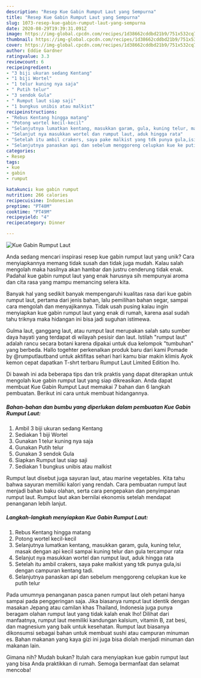 ```yaml
---
description: "Resep Kue Gabin Rumput Laut yang Sempurna"
title: "Resep Kue Gabin Rumput Laut yang Sempurna"
slug: 1073-resep-kue-gabin-rumput-laut-yang-sempurna
date: 2020-08-29T19:39:31.091Z
image: https://img-global.cpcdn.com/recipes/1d38662cddbd21b9/751x532cq70/kue-gabin-rumput-laut-foto-resep-utama.jpg
thumbnail: https://img-global.cpcdn.com/recipes/1d38662cddbd21b9/751x532cq70/kue-gabin-rumput-laut-foto-resep-utama.jpg
cover: https://img-global.cpcdn.com/recipes/1d38662cddbd21b9/751x532cq70/kue-gabin-rumput-laut-foto-resep-utama.jpg
author: Eddie Gardner
ratingvalue: 3.3
reviewcount: 6
recipeingredient:
- "3 biji ukuran sedang Kentang"
- "1 biji Wortel"
- "1 telur kuning nya saja"
- " Putih telur"
- "3 sendok Gula"
- " Rumput laut siap saji"
- "1 bungkus unibis atau malkist"
recipeinstructions:
- "Rebus Kentang hingga matang"
- "Potong wortel kecil-kecil"
- "Selanjutnya lumatkan kentang, masukkan garam, gula, kuning telur, masak dengan api kecil sampai kuning telur dan gula tercampur rata"
- "Selanjut nya masukkan wortel dan rumput laut, aduk hingga rata"
- "Setelah itu ambil crakers, saya pake malkist yang tdk punya gula,isi dengan campuran kentang tadi."
- "Selanjutnya panaskan api dan sebelum menggoreng celupkan kue ke putih telur"
categories:
- Resep
tags:
- kue
- gabin
- rumput

katakunci: kue gabin rumput 
nutrition: 266 calories
recipecuisine: Indonesian
preptime: "PT40M"
cooktime: "PT49M"
recipeyield: "4"
recipecategory: Dinner

---
```



![Kue Gabin Rumput Laut](https://img-global.cpcdn.com/recipes/1d38662cddbd21b9/751x532cq70/kue-gabin-rumput-laut-foto-resep-utama.jpg)

Anda sedang mencari inspirasi resep kue gabin rumput laut yang unik? Cara menyiapkannya memang tidak susah dan tidak juga mudah. Kalau salah mengolah maka hasilnya akan hambar dan justru cenderung tidak enak. Padahal kue gabin rumput laut yang enak harusnya sih mempunyai aroma dan cita rasa yang mampu memancing selera kita.

Banyak hal yang sedikit banyak mempengaruhi kualitas rasa dari kue gabin rumput laut, pertama dari jenis bahan, lalu pemilihan bahan segar, sampai cara mengolah dan menyajikannya. Tidak usah pusing kalau ingin menyiapkan kue gabin rumput laut yang enak di rumah, karena asal sudah tahu triknya maka hidangan ini bisa jadi suguhan istimewa.

Gulma laut, ganggang laut, atau rumput laut merupakan salah satu sumber daya hayati yang terdapat di wilayah pesisir dan laut. Istilah &#34;rumput laut&#34; adalah rancu secara botani karena dipakai untuk dua kelompok &#34;tumbuhan&#34; yang berbeda. Hallo togehter perkenalkan produk baru dari kami Pomade by @rumputlautband untuk aktifitas sehari hari kamu biar makin klimis Ayok kemon cepat dapatkan T-shrt terbaru Rumput Laut Limited Edition lho.


Di bawah ini ada beberapa tips dan trik praktis yang dapat diterapkan untuk mengolah kue gabin rumput laut yang siap dikreasikan. Anda dapat membuat Kue Gabin Rumput Laut memakai 7 bahan dan 6 langkah pembuatan. Berikut ini cara untuk membuat hidangannya.

<!--inarticleads1-->

##### Bahan-bahan dan bumbu yang diperlukan dalam pembuatan Kue Gabin Rumput Laut:

1. Ambil 3 biji ukuran sedang Kentang
1. Sediakan 1 biji Wortel
1. Gunakan 1 telur kuning nya saja
1. Gunakan  Putih telur
1. Gunakan 3 sendok Gula
1. Siapkan  Rumput laut siap saji
1. Sediakan 1 bungkus unibis atau malkist


Rumput laut disebut juga sayuran laut, atau marine vegetables. Kita tahu bahwa sayuran memiliki kalori yang rendah. Cara pembuatan rumput laut menjadi bahan baku olahan, serta cara pengepakan dan penyimpanan rumput laut. Rumput laut akan bernilai ekonomis setelah mendapat penanganan lebih lanjut. 

<!--inarticleads2-->

##### Langkah-langkah menyiapkan Kue Gabin Rumput Laut:

1. Rebus Kentang hingga matang
1. Potong wortel kecil-kecil
1. Selanjutnya lumatkan kentang, masukkan garam, gula, kuning telur, masak dengan api kecil sampai kuning telur dan gula tercampur rata
1. Selanjut nya masukkan wortel dan rumput laut, aduk hingga rata
1. Setelah itu ambil crakers, saya pake malkist yang tdk punya gula,isi dengan campuran kentang tadi.
1. Selanjutnya panaskan api dan sebelum menggoreng celupkan kue ke putih telur


Pada umumnya penanganan pasca panen rumput laut oleh petani hanya sampai pada penggeringan saja. Jika biasanya rumput laut identik dengan masakan Jepang atau camilan khas Thailand, Indonesia juga punya beragam olahan rumput laut yang tidak kalah enak lho! Dilihat dari manfaatnya, rumput laut memiliki kandungan kalsium, vitamin B, zat besi, dan magnesium yang baik untuk kesehatan. Rumput laut biasanya dikonsumsi sebagai bahan untuk membuat sushi atau campuran minuman es. Bahan makanan yang kaya gizi ini juga bisa diolah menjadi minuman dan makanan lain. 

Gimana nih? Mudah bukan? Itulah cara menyiapkan kue gabin rumput laut yang bisa Anda praktikkan di rumah. Semoga bermanfaat dan selamat mencoba!
